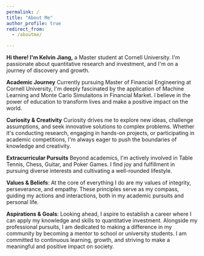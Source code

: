 ```yaml
---
permalink: /
title: "About Me"
author_profile: true
redirect_from: 
  - /aboutme/

---
```


**Hi there! I'm Kelvin Jiang,** a Master student at Cornell University. I'm passionate about quantitative research and investment, and I'm on a journey of discovery and growth.

**Academic Journey**
Currently pursuing Master of Financial Engineering at Cornell University, I'm deeply fascinated by the application of Machine Learning and Monte Carlo Simulaitons in Financial Market. I believe in the power of education to transform lives and make a positive impact on the world.

**Curiosity & Creativity**
 Curiosity drives me to explore new ideas, challenge assumptions, and seek innovative solutions to complex problems. Whether it's conducting research, engaging in hands-on projects, or participating in academic competitions, I'm always eager to push the boundaries of knowledge and creativity.

**Extracurricular Pursuits**
Beyond academics, I'm actively involved in Table Tennis, Chess, Guitar, and Poker Games. I find joy and fulfillment in pursuing diverse interests and cultivating a well-rounded lifestyle.

**Values & Beliefs**: 
At the core of everything I do are my values of integrity, perseverance, and empathy. These principles serve as my compass, guiding my actions and interactions, both in my academic pursuits and personal life.

**Aspirations & Goals**: 
Looking ahead, I aspire to establish a career where I can apply my knowledge and skills to quantitative investment. Alongside my professional pursuits, I am dedicated to making a difference in my community by becoming a mentor to school or university students. I am committed to continuous learning, growth, and striving to make a meaningful and positive impact on society.
